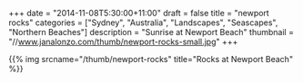 +++
date = "2014-11-08T5:30:00+11:00"
draft = false
title = "newport rocks"
categories = ["Sydney", "Australia", "Landscapes", "Seascapes", "Northern Beaches"]
description = "Sunrise at Newport Beach"
thumbnail = "//www.janalonzo.com/thumb/newport-rocks-small.jpg"
+++

{{% img srcname="/thumb/newport-rocks" title="Rocks at Newport Beach" %}}


